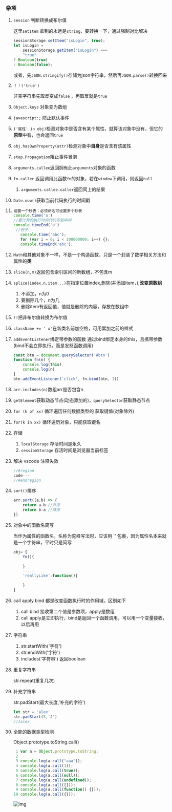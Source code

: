 ### 杂项

1. `session` 判断转换成布尔值

   这里`setItem` 拿到的永远是`string`，要转换一下，通过强制对比解决

   ```js
   sessionStorage.setItem("isLogin", true);
   let isLogin =
       sessionStorage.getItem("isLogin") ===
       "true"
   ? Boolean(true)
   : Boolean(false);
   ```

   或者，先`JSON.stringify()`存储为json字符串，然后再`JSON.parse()`转换回来

2. `！！('true')`

   非空字符串先取反变成`false`  ，再取反就是`true`

3. `Object.keys` 对象变为数组

4. `javascript:;` 防止默认事件

5. `('属性' in obj)`检测对象中是否含有某个属性，就算该对象中没有，但它的**原型**中有，也会返回`true`

6. `obj.hasOwnProperty(attr)`检测对象中**自身**是否含有该属性

7. `stop.Propagation`阻止事件冒泡

8. `arguments.callee`返回拥有此`arguments`对象的函数

9. `fn.caller` 返回调用此函数`fn`的对象，若在`window`下调用，则返回`null`

   1. `arguments.callee.caller`返回同上的结果

10. `Date.now()`获取当前代码执行的时间戳

   11. ```js
       设置一个秒表：必须命名可设置多个秒表
       console.time('a')
       //要计算的执行时间代码写到中间
       console.timeEnd('a')
        //例子
          console.time('abc');
          for (var i = 0; i < 100000000; i++) {};
          console.timeEnd('abc');
       ```

12. `Math`和其他对象不一样，不是一个构造函数，只是一个封装了数学相关方法和属性的**类**

13. `slice(n,m)`返回包含索引区间的新数组，不包含m

14. `splice(index,n,item...)`在指定位置index,删除(并添加item，),**改变原数组**

    1. 不添加，n为0
    2. 要删除几个，n为几
    3. 删除item有返回值，值就是删除的内容，存放在数组中

15. `!!`把非布尔值转换为布尔值

16. `className += ' x'`在新类名前加空格，可用累加之前的样式

17. `addEventListener`绑定带参数的函数 通过bind绑定本身的this，且携带参数(bind不会立即执行，而是发怒函数调用)

    ```js
    const btn = document.querySelector('#btn')
    function fn(n) {
        console.log(this)
        console.log(n)
    }
    btn.addEventListener('click', fn.bind(btn, 1))
    
    ```

18. `arr.includes(n)`数组arr是否包含n

19. `getElement`获取动态节点(动态添加的)，`querySelector`获取静态节点

20. `for (k of xx)` 循环遍历任何数据类型的 获取键值(对象除外)

21. `for(k in xx)` 循环遍历对象，只能获取键名

22. 存储

    1. `localStorage` 存活时间是永久
    2. `sessionStorage` 存活时间是浏览器当前标签

23. 解决 vscode 注释失效 

    ```js
    //#region
    code---
    //#endregion   
    ```

24. `sort()`排序

    ```js
    arr.sort((a,b) => {
        return a-b //升序
        return b-a //降序
    })
    ```

25. 对象中的函数名简写

    当作为属性的函数名，名称为驼峰写法时，应该用 '' 包裹，因为属性名本来就是一个字符串，平时只是简写

    ```js
    obj= {
        fn(){
            
        }
        -----
        'reallyLike':function(){
            
        }
    }
    ```

26. call apply bind 都是改变函数执行时的作用域，区别如下

    1. call bind 接收第二个值是参数项，apply是数组
    2. call apply是立即执行，bind是返回一个函数调用，可以用一个变量接收，以后再用

27. 字符串

    1. str.startWith('字符') 		
    2. str.endWith('字符')
    3. includes('字符串') 返回boolean

28. 重复字符串

    str.repeat(重复几次)

29. 补充字符串

    str.padStart(最大长度,'补充的字符')

    ```js
    let str = 'alex'
    str.padStart(5,'J')
    //Jalex
    ```

30. 全能的数据类型检测

    Object.prototype.toString.call()

    ```js
     1 var a = Object.prototype.toString;
     2 
     3 console.log(a.call("aaa"));
     4 console.log(a.call(1));
     5 console.log(a.call(true));
     6 console.log(a.call(null));
     7 console.log(a.call(undefined));
     8 console.log(a.call([]));
     9 console.log(a.call(function() {}));
    10 console.log(a.call({}));
    ```

    ![img](a1248022-20171003145117021-1708327412.png)







